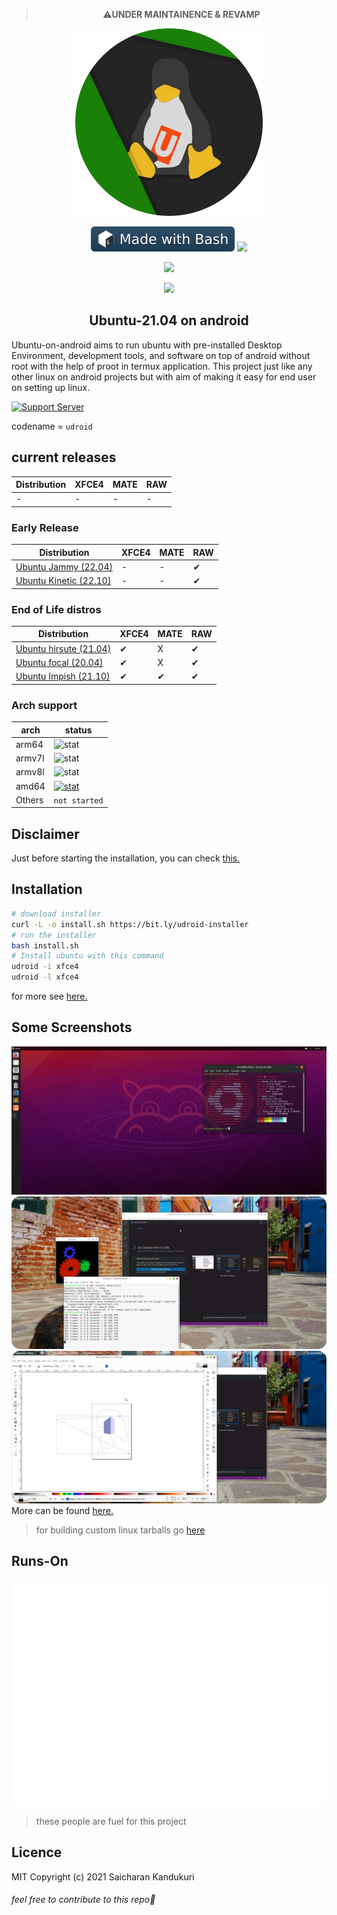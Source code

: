 <div align="center">

> ⚠️**UNDER MAINTAINENCE & REVAMP**
</div>
<p align="Center">
<img src="assets/udroid_logo.png" height="300" >
</p>
<p align="Center">
<img src="assets/badge-bash.svg">
<img src="https://badges.frapsoft.com/os/v1/open-source.svg?v=103">
</p>

<p align="Center">
<img src="https://www.codefactor.io/repository/github/randomcoderorg/ubuntu-on-android/badge">
</p>

<p href="https://visitorbadge.io/status?path=https%3A%2F%2Fgithub.com%2FRandomCoderOrg%2Fubuntu-on-android" align=center><img src="https://api.visitorbadge.io/api/visitors?path=https%3A%2F%2Fgithub.com%2FRandomCoderOrg%2Fubuntu-on-android&label=%F0%9F%A5%B3VISITORS&labelColor=%23ffff00&countColor=%23263759" /><p>

<!-- ![Banner Image](assets/banner.jpg "A Image on Ubuntu-on-android running mate desktop on smartphone") -->

<h2 align="Center">Ubuntu-21.04 on android</h2>
Ubuntu-on-android aims to run ubuntu with pre-installed Desktop Environment, development tools, and software on top of android without root with the help of proot in termux application. This project just like any other linux on android projects but with aim of making it easy for end user on setting up linux.

[![Support Server](https://img.shields.io/discord/892727774828199976?color=blue&label=join%20%23udroid&logo=discord&logoColor=white&style=for-the-badge)](https://discord.gg/h7wZ9BfbU9)

codename = `udroid`

## current releases

| Distribution  | XFCE4 | MATE | RAW |
|-------------- |------|------|-----|
|-|-|-|-|

### Early Release

| Distribution  | XFCE4 | MATE | RAW |
|-------------- |------|------|-----|
| [Ubuntu Jammy (22.04)](https://udroid-rc.gitbook.io/udroid-wiki/suites/ubuntu-22.04) | - | - | ✔ |
| [Ubuntu Kinetic (22.10)](https://udroid-rc.gitbook.io/udroid-wiki/suites/ubuntu-22.10) | - | - | ✔ |

### End of Life distros

| Distribution  | XFCE4 | MATE | RAW |
|-------------- |------|------|-----|
| [Ubuntu hirsute (21.04)](https://udroid-rc.gitbook.io/udroid-wiki/suites/ubuntu-21.04) |   ✔  |   X   |   ✔  |
| [Ubuntu focal (20.04)](https://udroid-rc.gitbook.io/udroid-wiki/suites/ubuntu-20.04) |    ✔ |    X   |   ✔ |
| [Ubuntu Impish (21.10)](https://udroid-rc.gitbook.io/udroid-wiki/suites/ubuntu-21.10) |   ✔  |   ✔  |    ✔ |

### Arch support

| arch  | status |
|------ |--------|
| arm64 | ![stat](https://img.shields.io/badge/-installable-brightgreen) |
| armv7l | ![stat](https://img.shields.io/badge/-installable-brightgreen) |
| armv8l | ![stat](https://img.shields.io/badge/-partially%20supported-orange) |
| amd64 | [![stat](https://img.shields.io/badge/-installable%20In%20Beta-brightgreen)](https://github.com/RandomCoderOrg/ubuntu-on-android/releases/tag/v3) |
| Others | `not started` |

## Disclaimer

Just before starting the installation, you can check [this.](md/desclaimer.md)

## Installation

```bash
# download installer
curl -L -o install.sh https://bit.ly/udroid-installer
# run the installer
bash install.sh
# Install ubuntu with this command
udroid -i xfce4
udroid -l xfce4
```

for more see [here.](md/installation.md)

## Some Screenshots

![udroid mate screenshot](assets/IMG_20211014_084106.jpg)
![udroid xfce4 running glxgers & vscode](assets/four.png)
![udroid xfce4 running libre draw](assets/three.png)
More can be found [here.](md/showcase.md)

> for building custom linux tarballs go [here](https://github.com/RandomCoderOrg/fs-cook)

## Runs-On

![People](https://raw.githubusercontent.com/RandomCoderOrg/misc-worflows/main/metrics.plugin.people.repository.svg)

> these people are fuel for this project

## Licence

MIT
Copyright (c) 2021 Saicharan Kandukuri

###### feel free to contribute to this repo🤍
